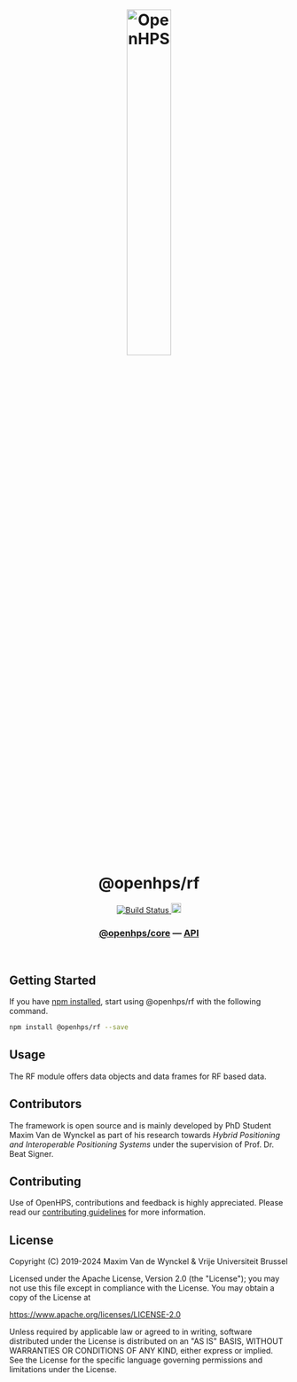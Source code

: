 <h1 align="center">
  <img alt="OpenHPS" src="https://openhps.org/images/logo_text-512.png" width="40%" /><br />
  @openhps/rf
</h1>
<p align="center">
    <a href="https://github.com/OpenHPS/openhps-rf/actions/workflows/main.yml" target="_blank">
        <img alt="Build Status" src="https://github.com/OpenHPS/openhps-rf/actions/workflows/main.yml/badge.svg">
    </a>
    <a href="https://badge.fury.io/js/@openhps%2Frf">
        <img src="https://badge.fury.io/js/@openhps%2Frf.svg" alt="npm version" height="18">
    </a>
</p>

<h3 align="center">
    <a href="https://github.com/OpenHPS/openhps-core">@openhps/core</a> &mdash; <a href="https://openhps.org/docs/rf">API</a>
</h3>

<br />

## Getting Started
If you have [npm installed](https://www.npmjs.com/get-npm), start using @openhps/rf with the following command.
```bash
npm install @openhps/rf --save
```

## Usage
The RF module offers data objects and data frames for RF based data.

## Contributors
The framework is open source and is mainly developed by PhD Student Maxim Van de Wynckel as part of his research towards *Hybrid Positioning and Interoperable Positioning Systems* under the supervision of Prof. Dr. Beat Signer.

## Contributing
Use of OpenHPS, contributions and feedback is highly appreciated. Please read our [contributing guidelines](CONTRIBUTING.md) for more information.

## License
Copyright (C) 2019-2024 Maxim Van de Wynckel & Vrije Universiteit Brussel

Licensed under the Apache License, Version 2.0 (the "License"); you may not use this file except in compliance with the License. You may obtain a copy of the License at

https://www.apache.org/licenses/LICENSE-2.0

Unless required by applicable law or agreed to in writing, software distributed under the License is distributed on an "AS IS" BASIS, WITHOUT WARRANTIES OR CONDITIONS OF ANY KIND, either express or implied. See the License for the specific language governing permissions and limitations under the License.